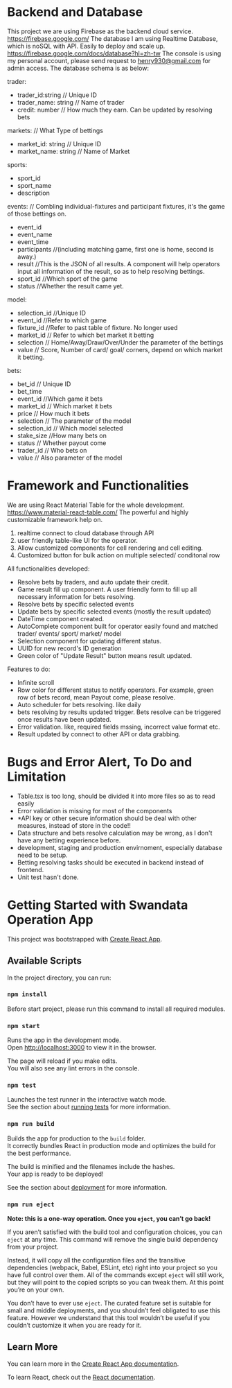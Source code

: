 # Backend and Database 
This project we are using Firebase as the backend cloud service. https://firebase.google.com/
The database I am using Realtime Database, which is noSQL with API. Easily to deploy and scale up. https://firebase.google.com/docs/database?hl=zh-tw 
The console is using my personal account, please send request to henry930@gmail.com for admin access.
The database schema is as below:

trader:
  - trader_id:string  // Unique ID
  - trader_name: string // Name of trader
  - credit: number  // How much they earn. Can be updated by resolving bets

markets: // What Type of bettings
  - market_id: string // Unique ID
  - market_name: string // Name of Market

sports:
  - sport_id
  - sport_name
  - description

events: // Combling individual-fixtures and participant fixtures, it's the game of those bettings on. 
  - event_id
  - event_name
  - event_time
  - participants //(including matching game, first one is home, second is away.)
  - result //This is the JSON of all results. A component will help operators input all information of the result, so as to help resolving bettings.
  - sport_id //Which sport of the game
  - status //Whether the result came yet.

model:
  - selection_id //Unique ID
  - event_id //Refer to which game
  - fixture_id //Refer to past table of fixture. No longer used
  - market_id // Refer to which bet market it betting
  - selection // Home/Away/Draw/Over/Under the parameter of the bettings
  - value // Score, Number of card/ goal/ corners, depend on which market it betting.

bets:
  - bet_id // Unique ID
  - bet_time
  - event_id //Which game it bets
  - market_id // Which market it bets
  - price // How much it bets
  - selection // The parameter of the model
  - selection_id // Which model selected
  - stake_size //How many bets on
  - status // Whether payout come
  - trader_id // Who bets on
  - value // Also parameter of the model 
  
# Framework and Functionalities
We are using React Material Table for the whole development. https://www.material-react-table.com/
The powerful and highly customizable framework help on.
1. realtime connect to cloud database through API
2. user friendly table-like UI for the operator.
3. Allow customized components for cell rendering and cell editing. 
4. Customized button for bulk action on multiple selected/ conditonal row

All functionalities developed:
- Resolve bets by traders, and auto update their credit.
- Game result fill up component. A user friendly form to fill up all necessary information for bets resolving.
- Resolve bets by specific selected events
- Update bets by specific selected events (mostly the result updated)
- DateTime component created.
- AutoComplete component built for operator easily found and matched trader/ events/ sport/ market/ model
- Selection component for updating different status.
- UUID for new record's ID generation
- Green color of "Update Result" button means result updated.

Features to do: 
- Infinite scroll
- Row color for different status to notify operators. For example, green row of bets record, mean Payout come, please resolve.
- Auto scheduler for bets resolving. like daily
- bets resolving by results updated trigger. Bets resolve can be triggered once results have been updated.
- Error validation. like, required fields mssing, incorrect value format etc.
- Result updated by connect to other API or data grabbing.

# Bugs and Error Alert, To Do and Limitation
- Table.tsx is too long, should be divided it into more files so as to read easily
- Error validation is missing for most of the components
- *API key or other secure information should be deal with other measures, instead of store in the code!!
- Data structure and bets resolve calculation may be wrong, as I don't have any betting experience before.
- development, staging and production envirnoment, especially database need to be setup.
- Betting resolving tasks should be executed in backend instead of frontend.
- Unit test hasn't done.



# Getting Started with Swandata Operation App
This project was bootstrapped with [Create React App](https://github.com/facebook/create-react-app).

## Available Scripts

In the project directory, you can run:
### `npm install`
Before start project, please run this command to install all required modules.

### `npm start`

Runs the app in the development mode.\
Open [http://localhost:3000](http://localhost:3000) to view it in the browser.

The page will reload if you make edits.\
You will also see any lint errors in the console.

### `npm test`

Launches the test runner in the interactive watch mode.\
See the section about [running tests](https://facebook.github.io/create-react-app/docs/running-tests) for more information.

### `npm run build`

Builds the app for production to the `build` folder.\
It correctly bundles React in production mode and optimizes the build for the best performance.

The build is minified and the filenames include the hashes.\
Your app is ready to be deployed!

See the section about [deployment](https://facebook.github.io/create-react-app/docs/deployment) for more information.

### `npm run eject`

**Note: this is a one-way operation. Once you `eject`, you can’t go back!**

If you aren’t satisfied with the build tool and configuration choices, you can `eject` at any time. This command will remove the single build dependency from your project.

Instead, it will copy all the configuration files and the transitive dependencies (webpack, Babel, ESLint, etc) right into your project so you have full control over them. All of the commands except `eject` will still work, but they will point to the copied scripts so you can tweak them. At this point you’re on your own.

You don’t have to ever use `eject`. The curated feature set is suitable for small and middle deployments, and you shouldn’t feel obligated to use this feature. However we understand that this tool wouldn’t be useful if you couldn’t customize it when you are ready for it.

## Learn More

You can learn more in the [Create React App documentation](https://facebook.github.io/create-react-app/docs/getting-started).

To learn React, check out the [React documentation](https://reactjs.org/).
